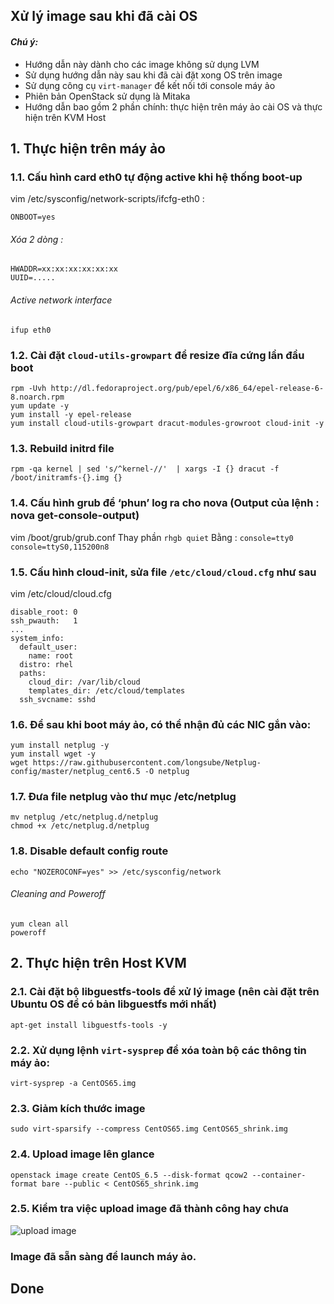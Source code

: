 ## Xử lý image sau khi đã cài OS
#### <i>Chú ý: </i>
 - Hướng dẫn này dành cho các image không sử dụng LVM
 - Sử dụng hướng dẫn này sau khi đã cài đặt xong OS trên image
 - Sử dụng công cụ `virt-manager` để kết nối tới console máy ảo
 - Phiên bản OpenStack sử dụng là Mitaka
 - Hướng dẫn bao gồm 2 phần chính: thực hiện trên máy ảo cài OS và thực hiện trên KVM Host

## 1. Thực hiện trên máy ảo
### 1.1. Cấu hình card eth0 tự động active khi hệ thống boot-up
vim /etc/sysconfig/network-scripts/ifcfg-eth0 :
```
ONBOOT=yes
```

###### Xóa 2 dòng :
```
HWADDR=xx:xx:xx:xx:xx:xx
UUID=.....
```

###### Active network interface
```
ifup eth0
```

### 1.2. Cài đặt ```cloud-utils-growpart``` để resize đĩa cứng lần đầu boot
```
rpm -Uvh http://dl.fedoraproject.org/pub/epel/6/x86_64/epel-release-6-8.noarch.rpm
yum update -y
yum install -y epel-release
yum install cloud-utils-growpart dracut-modules-growroot cloud-init -y
```

### 1.3. Rebuild initrd file
```
rpm -qa kernel | sed 's/^kernel-//'  | xargs -I {} dracut -f /boot/initramfs-{}.img {}
```

### 1.4. Cấu hình grub để  ‘phun’ log ra cho nova (Output của lệnh : nova get-console-output)
vim /boot/grub/grub.conf
Thay phần ```rhgb quiet```
Bằng : ```console=tty0 console=ttyS0,115200n8```

### 1.5. Cấu hình cloud-init, sửa file `/etc/cloud/cloud.cfg` như sau
vim /etc/cloud/cloud.cfg
```
disable_root: 0
ssh_pwauth:   1
...
system_info:
  default_user:
    name: root
  distro: rhel
  paths:
    cloud_dir: /var/lib/cloud
    templates_dir: /etc/cloud/templates
  ssh_svcname: sshd
```

### 1.6. Để sau khi boot máy ảo, có thể nhận đủ các NIC gắn vào:
```
yum install netplug -y
yum install wget -y
wget https://raw.githubusercontent.com/longsube/Netplug-config/master/netplug_cent6.5 -O netplug
```

### 1.7. Đưa file netplug vào thư mục /etc/netplug
```
mv netplug /etc/netplug.d/netplug
chmod +x /etc/netplug.d/netplug
```

### 1.8. Disable default config route
```
echo "NOZEROCONF=yes" >> /etc/sysconfig/network
```


###### Cleaning and Poweroff
```
yum clean all
poweroff
```

## 2. Thực hiện trên Host KVM
### 2.1. Cài đặt bộ libguestfs-tools để xử lý image (nên cài đặt trên Ubuntu OS để có bản libguestfs mới nhất)
```
apt-get install libguestfs-tools -y
```

### 2.2. Xử dụng lệnh `virt-sysprep` để xóa toàn bộ các thông tin máy ảo:
```
virt-sysprep -a CentOS65.img
```

### 2.3. Giảm kích thước image
```
sudo virt-sparsify --compress CentOS65.img CentOS65_shrink.img
```

### 2.4. Upload image lên glance
```
openstack image create CentOS_6.5 --disk-format qcow2 --container-format bare --public < CentOS65_shrink.img
```

### 2.5. Kiểm tra việc upload image đã thành công hay chưa

![upload image](/images/cent6.5/cent65_1.jpg)

### Image đã sẵn sàng để launch máy ảo.

## Done
